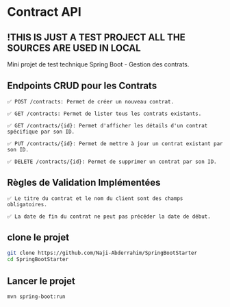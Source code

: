 # Contract API

## !THIS IS JUST A TEST PROJECT ALL THE SOURCES ARE USED IN LOCAL

Mini projet de test technique Spring Boot - Gestion des contrats.

## Endpoints CRUD pour les Contrats

    ✅ POST /contracts: Permet de créer un nouveau contrat.

    ✅ GET /contracts: Permet de lister tous les contrats existants.

    ✅ GET /contracts/{id}: Permet d'afficher les détails d'un contrat spécifique par son ID.

    ✅ PUT /contracts/{id}: Permet de mettre à jour un contrat existant par son ID.

    ✅ DELETE /contracts/{id}: Permet de supprimer un contrat par son ID.


## Règles de Validation Implémentées

    ✅ Le titre du contrat et le nom du client sont des champs obligatoires.

    ✅ La date de fin du contrat ne peut pas précéder la date de début.


## clone le projet
```bash
git clone https://github.com/Naji-Abderrahim/SpringBootStarter
cd SpringBootStarter
```
## Lancer le projet
```bash
mvn spring-boot:run
```

